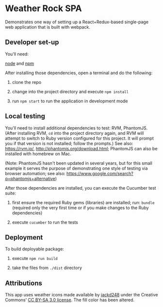 # Weather Rock SPA 

Demonstrates one way of setting up a React+Redux-based single-page web application that is built with webpack.

## Developer set-up

You'll need:

[node](nodejs.org) and [npm](npmjs.org)

After installing those dependencies, open a terminal and do the following:

1. clone the repo

2. change into the project directory and execute `npm install`

3. run `npm start` to run the application in development mode

## Local testing

You'll need to install additional dependencies to test: RVM, PhantomJS. (After installing RVM, `cd` into the project directory again, and RVM will attempt to switch to Ruby version configured for this project. It will prompt you if that version is not installed; follow the prompts.) See also: https://rvm.io/, http://phantomjs.org/download.html; PhantomJS can also be installed with homebrew on Mac.

(Note: PhantomJS hasn't been updated in several years, but for this small example it serves the purpose of demonstrating one style of testing via browser automation; see also: https://www.google.com/search?q=phantomjs+alternative)

After those dependencies are installed, you can execute the Cucumber test suite:

1. first ensure the required Ruby gems (libraries) are installed; run: `bundle` (required only the very first time or if you make changes to the Ruby dependencies)

2. execute `cucumber` to run the tests

## Deployment

To build deployable package:

1. execute `npm run build`

2. take the files from `./dist` directory

## Attributions

This app uses weather icons made available by [jackd248](https://github.com/jackd248/weather-iconic) under the Creative Commons' [CC BY-SA 3.0 license](http://creativecommons.org/licenses/by-sa/3.0/us/). The fill color has been altered.
